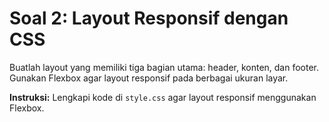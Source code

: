 # Soal 2: Layout Responsif dengan CSS
Buatlah layout yang memiliki tiga bagian utama: header, konten, dan footer. Gunakan Flexbox agar layout responsif pada berbagai ukuran layar.

**Instruksi:**
Lengkapi kode di `style.css` agar layout responsif menggunakan Flexbox.
